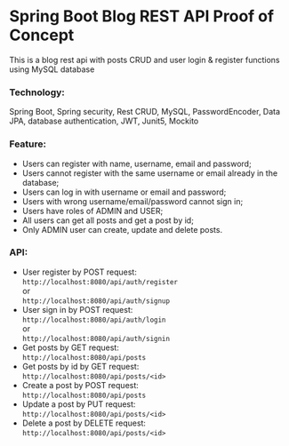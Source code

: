 # Spring Boot Blog REST API Proof of Concept
This is a blog rest api with posts CRUD and user login & register functions using MySQL database

### Technology: 
Spring Boot, Spring security, Rest CRUD, MySQL, PasswordEncoder, Data JPA, database authentication, JWT, Junit5, Mockito 

### Feature:
- Users can register with name, username, email and password;
- Users cannot register with the same username or email already in the database;
- Users can log in with username or email and password;
- Users with wrong username/email/password cannot sign in;
- Users have roles of ADMIN and USER;
- All users can get all posts and get a post by id;
- Only ADMIN user can create, update and delete posts.

### API:
- User register by POST request:  
`http://localhost:8080/api/auth/register`  
or  
`http://localhost:8080/api/auth/signup`  
- User sign in by POST request:  
`http://localhost:8080/api/auth/login`  
or  
`http://localhost:8080/api/auth/signin`  
- Get posts by GET request:  
`http://localhost:8080/api/posts`  
- Get posts by id by GET request:  
`http://localhost:8080/api/posts/<id>`  
- Create a post by POST request:  
`http://localhost:8080/api/posts`  
- Update a post by PUT request:  
`http://localhost:8080/api/posts/<id>`  
- Delete a post by DELETE request:  
`http://localhost:8080/api/posts/<id>`  

[comment]: <> (### MySQL database form:)

[comment]: <> (- Table  )

[comment]: <> (  ![table]&#40;https://github.com/Mengzhe-Madeline-Zhang/Springboot_POC_Project/blob/cd8a5920247e83dc55a2cd440b4a78f32e82e0ec/img/Table.png&#41;)

[comment]: <> (- Posts Table  )

[comment]: <> (  ![post table]&#40;https://github.com/Mengzhe-Madeline-Zhang/Springboot_POC_Project/blob/cd8a5920247e83dc55a2cd440b4a78f32e82e0ec/img/posts.png&#41;)

[comment]: <> (- Roles Table  )

[comment]: <> (  ![role table]&#40;https://github.com/Mengzhe-Madeline-Zhang/Springboot_POC_Project/blob/cd8a5920247e83dc55a2cd440b4a78f32e82e0ec/img/roles.png&#41;)

[comment]: <> (- Users Table  )

[comment]: <> (  ![user table]&#40;https://github.com/Mengzhe-Madeline-Zhang/Springboot_POC_Project/blob/cd8a5920247e83dc55a2cd440b4a78f32e82e0ec/img/users.png&#41;)

[comment]: <> (- Users_roles Table  )

[comment]: <> (  ![user_role table]&#40;https://github.com/Mengzhe-Madeline-Zhang/Springboot_POC_Project/blob/cd8a5920247e83dc55a2cd440b4a78f32e82e0ec/img/user_roles.png&#41;)

[comment]: <> (### Test with Postman:)

[comment]: <> (- Get all posts)

[comment]: <> (  ![getallposts]&#40;https://github.com/Mengzhe-Madeline-Zhang/Springboot_POC_Project/blob/cd8a5920247e83dc55a2cd440b4a78f32e82e0ec/img/getallposts.png&#41;)

[comment]: <> (- Get a post by id)

[comment]: <> (  ![getpostbyid]&#40;https://github.com/Mengzhe-Madeline-Zhang/Springboot_POC_Project/blob/cd8a5920247e83dc55a2cd440b4a78f32e82e0ec/img/getapostbyid.png&#41;)

[comment]: <> (- New user register)

[comment]: <> (  ![newusersignup]&#40;https://github.com/Mengzhe-Madeline-Zhang/Springboot_POC_Project/blob/cd8a5920247e83dc55a2cd440b4a78f32e82e0ec/img/register.png&#41;)

[comment]: <> (- Users cannot register with the same username or email existed in the database)

[comment]: <> (  ![notsameusersignup]&#40;https://github.com/Mengzhe-Madeline-Zhang/Springboot_POC_Project/blob/cd8a5920247e83dc55a2cd440b4a78f32e82e0ec/img/usercan'tbethesame.png&#41;)

[comment]: <> (- User without right username/email/password cannot sign in)

[comment]: <> (  ![cannotsignin]&#40;https://github.com/Mengzhe-Madeline-Zhang/Springboot_POC_Project/blob/dev/img/loginusernamenotfound.png&#41;)

[comment]: <> (- Role_USER login)

[comment]: <> (  ![userlogin]&#40;https://github.com/Mengzhe-Madeline-Zhang/Springboot_POC_Project/blob/cd8a5920247e83dc55a2cd440b4a78f32e82e0ec/img/userlogin.png&#41;)

[comment]: <> (- Users with Role_USER Bearer Token cannot create/update/delete a post)

[comment]: <> (  ![usercannotdeletepost]&#40;https://github.com/Mengzhe-Madeline-Zhang/Springboot_POC_Project/blob/dev/img/usercannotdelete.png&#41;)

[comment]: <> (- Role_ADMIN login)

[comment]: <> (  ![adminlogin]&#40;https://github.com/Mengzhe-Madeline-Zhang/Springboot_POC_Project/blob/cd8a5920247e83dc55a2cd440b4a78f32e82e0ec/img/adminuserlogin.png&#41;)

[comment]: <> (- Users with Role_ADMIN Bearer Token can create/update/delete a post)

[comment]: <> (  ![admincreatepost]&#40;https://github.com/Mengzhe-Madeline-Zhang/Springboot_POC_Project/blob/dev/img/admincancreate.png&#41;)

[comment]: <> (  ![adminupdatepost]&#40;https://github.com/Mengzhe-Madeline-Zhang/Springboot_POC_Project/blob/cd8a5920247e83dc55a2cd440b4a78f32e82e0ec/img/admincanupdate.png&#41;)

[comment]: <> (  ![admindeletepost]&#40;https://github.com/Mengzhe-Madeline-Zhang/Springboot_POC_Project/blob/cd8a5920247e83dc55a2cd440b4a78f32e82e0ec/img/admincandelete.png&#41;)


